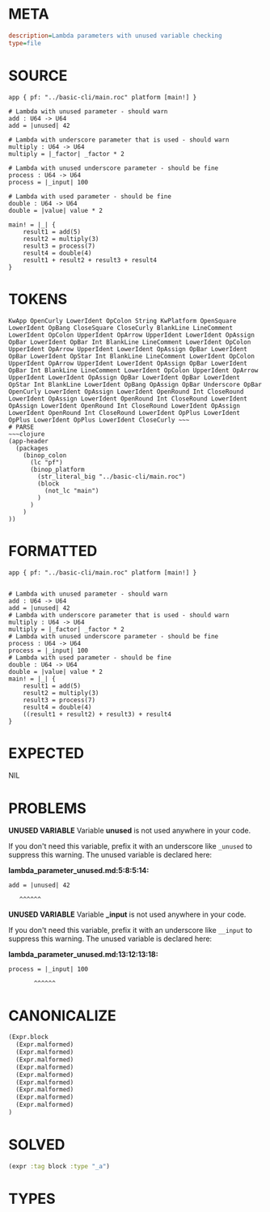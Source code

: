 # META
~~~ini
description=Lambda parameters with unused variable checking
type=file
~~~
# SOURCE
~~~roc
app { pf: "../basic-cli/main.roc" platform [main!] }

# Lambda with unused parameter - should warn
add : U64 -> U64
add = |unused| 42

# Lambda with underscore parameter that is used - should warn
multiply : U64 -> U64
multiply = |_factor| _factor * 2

# Lambda with unused underscore parameter - should be fine
process : U64 -> U64
process = |_input| 100

# Lambda with used parameter - should be fine
double : U64 -> U64
double = |value| value * 2

main! = |_| {
    result1 = add(5)
    result2 = multiply(3)
    result3 = process(7)
    result4 = double(4)
    result1 + result2 + result3 + result4
}
~~~
# TOKENS
~~~text
KwApp OpenCurly LowerIdent OpColon String KwPlatform OpenSquare LowerIdent OpBang CloseSquare CloseCurly BlankLine LineComment LowerIdent OpColon UpperIdent OpArrow UpperIdent LowerIdent OpAssign OpBar LowerIdent OpBar Int BlankLine LineComment LowerIdent OpColon UpperIdent OpArrow UpperIdent LowerIdent OpAssign OpBar LowerIdent OpBar LowerIdent OpStar Int BlankLine LineComment LowerIdent OpColon UpperIdent OpArrow UpperIdent LowerIdent OpAssign OpBar LowerIdent OpBar Int BlankLine LineComment LowerIdent OpColon UpperIdent OpArrow UpperIdent LowerIdent OpAssign OpBar LowerIdent OpBar LowerIdent OpStar Int BlankLine LowerIdent OpBang OpAssign OpBar Underscore OpBar OpenCurly LowerIdent OpAssign LowerIdent OpenRound Int CloseRound LowerIdent OpAssign LowerIdent OpenRound Int CloseRound LowerIdent OpAssign LowerIdent OpenRound Int CloseRound LowerIdent OpAssign LowerIdent OpenRound Int CloseRound LowerIdent OpPlus LowerIdent OpPlus LowerIdent OpPlus LowerIdent CloseCurly ~~~
# PARSE
~~~clojure
(app-header
  (packages
    (binop_colon
      (lc "pf")
      (binop_platform
        (str_literal_big "../basic-cli/main.roc")
        (block
          (not_lc "main")
        )
      )
    )
))
~~~
# FORMATTED
~~~roc
app { pf: "../basic-cli/main.roc" platform [main!] }


# Lambda with unused parameter - should warn
add : U64 -> U64
add = |unused| 42
# Lambda with underscore parameter that is used - should warn
multiply : U64 -> U64
multiply = |_factor| _factor * 2
# Lambda with unused underscore parameter - should be fine
process : U64 -> U64
process = |_input| 100
# Lambda with used parameter - should be fine
double : U64 -> U64
double = |value| value * 2
main! = |_| {
	result1 = add(5)
	result2 = multiply(3)
	result3 = process(7)
	result4 = double(4)
	((result1 + result2) + result3) + result4
}
~~~
# EXPECTED
NIL
# PROBLEMS
**UNUSED VARIABLE**
Variable **unused** is not used anywhere in your code.

If you don't need this variable, prefix it with an underscore like `_unused` to suppress this warning.
The unused variable is declared here:

**lambda_parameter_unused.md:5:8:5:14:**
```roc
add = |unused| 42
```
       ^^^^^^


**UNUSED VARIABLE**
Variable **_input** is not used anywhere in your code.

If you don't need this variable, prefix it with an underscore like `__input` to suppress this warning.
The unused variable is declared here:

**lambda_parameter_unused.md:13:12:13:18:**
```roc
process = |_input| 100
```
           ^^^^^^


# CANONICALIZE
~~~clojure
(Expr.block
  (Expr.malformed)
  (Expr.malformed)
  (Expr.malformed)
  (Expr.malformed)
  (Expr.malformed)
  (Expr.malformed)
  (Expr.malformed)
  (Expr.malformed)
  (Expr.malformed)
)
~~~
# SOLVED
~~~clojure
(expr :tag block :type "_a")
~~~
# TYPES
~~~roc
~~~
